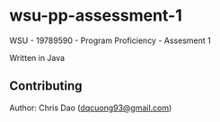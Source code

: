 # wsu-pp-assessment-1

WSU - 19789590 - Program Proficiency - Assesment 1

Written in Java

## Contributing

Author: Chris Dao (dqcuong93@gmail.com)
